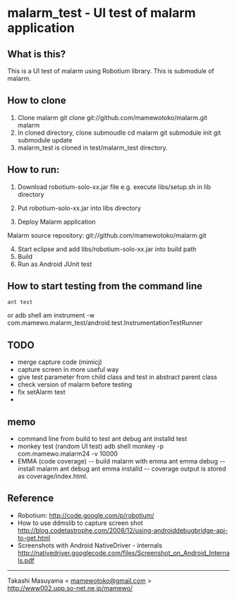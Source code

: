 # malarm_test - UI test of malarm application
## What is this?

This is a UI test of malarm using Robotium library. This is submodule of
malarm.

## How to clone
1. Clone malarm
 git clone git://github.com/mamewotoko/malarm.git malarm
2. In cloned directory, clone submoudle
 cd malarm
 git submodule init
 git submodule update
3. malarm_test is cloned in test/malarm_test directory.

## How to run:
1. Download robotium-solo-xx.jar file
 e.g. execute libs/setup.sh in lib directory

2. Put robotium-solo-xx.jar into libs directory
3. Deploy Malarm application

Malarm source repository: git://github.com/mamewotoko/malarm.git

4. Start eclipse and add libs/robotium-solo-xx.jar into build path
5. Build
6. Run as Android JUnit test

## How to start testing from the command line
    ant test

or
    adb shell am instrument -w com.mamewo.malarm_test/android.test.InstrumentationTestRunner

## TODO
- merge capture code (mimicj)
- capture screen in more useful way
- give test parameter from child class and test in abstract parent class
- check version of malarm before testing
- fix setAlarm test
- 

## memo
- command line from build to test
ant debug
ant installd test
- monkey test (random UI test)
adb shell monkey -p com.mamewo.malarm24 -v 10000
- EMMA (code coverage)
-- build malarm with emma
ant emma debug 
-- install malarm
ant debug
ant emma installd
-- coverage output is stored as coverage/index.html.

## Reference
- Robotium:
http://code.google.com/p/robotium/
- How to use ddmslib to capture screen shot
http://blog.codetastrophe.com/2008/12/using-androiddebugbridge-api-to-get.html
- Screenshots with Android NativeDriver - internals
http://nativedriver.googlecode.com/files/Screenshot_on_Android_Internals.pdf

----
Takashi Masuyama < mamewotoko@gmail.com >  
http://www002.upp.so-net.ne.jp/mamewo/

